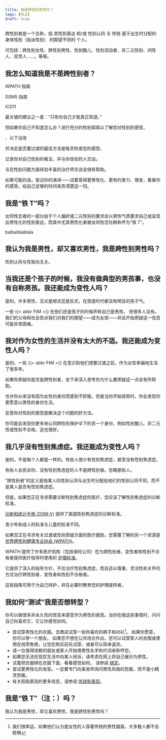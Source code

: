 ```yaml
---
title: 我是跨性别男性吗？
tags: [RLE]
draft: true
---
```


跨性别者是一个总称，指 其性别表达 和/或 性别认同 与 传统 基于出生时分配的身体性别（指派性别） 的期望不同的 个人。

可包括：跨性别女性、跨性别男性、性别酷儿、性别流动者、非二元性别、间性人、双灵人……。等等。

## 我怎么知道我是不是跨性别者？

WPATH 指南

DSM5 指南

ICD11

最关键的建议之一是：“只有你自己才能真正知道。”

但如果你自己不知道怎么办？进行充分的性别探索以了解您对性别的感受。

、以下没改

并决定是否要过渡的最佳方法是每天检查您的感受。

记录你对自己性别的看法，并与你信任的人交谈。

与在性别问题方面经验丰富的治疗师交谈会很有帮助。

如果可能的话，尝试你的演讲——试着穿得更男性化、更有约束力、理发，看看你的感受。给自己足够的时间来弄清楚这一切。

## 我是“铁 T”吗？

女同性恋者的一部分由于个人偏好或二元性别的要求会以男性气质要求自己或呈现出男性化的性别表达，而其中尤其男性化者被女同性恋社群称呼为“铁 T”。

balbalblablala

## 我认为我是男性，却又喜欢男性，我是跨性别男性吗？

性别认同与性取向无关。

## 当我还是个孩子的时候，我没有做典型的男孩事，也没有自称男孩。我还能成为变性人吗？

是的。许多男性，无论是顺式还是反式，在孩提时代都没有明显的孩子气。

一些 {{< abbr FtM >}} 在他们还是孩子的时候声称自己是男孩，
但很多人没有。我们的父母和社会告诉我们对我们的期望——成为女孩——并且开始质疑这一信息可能非常困难。

## 我对作为女性的生活并没有太大的不适。我还能成为变性人吗？

是的。一些 {{< abbr FtM >}} 在意识到他们想要过渡之前，作为女性幸福地生活了很多年。

如果你质疑你是否是跨性别者，坐下来深入思考你为什么要质疑这一点会有所帮助。

也许你从来没有因为女性的身份而感到不舒服，但是当你开始探索时，你会发现你更愿意以男性的身份生活。

反思你对性别的感受是解决这个问题的好方法。

你可能会发现你更多地认同跨性别保护伞下的另一个身份，例如性别酷儿、非二元性或性别不合格，这也很好。

## 我几乎没有性别焦虑症。我还能成为变性人吗？

是的。不是每个人都是一样的。有些人很少有性别焦虑症，甚至没有性别焦虑症。

有些人会告诉你，没有性别焦虑症的人不是跨性别者。忽略那些人。

“跨性别者”的定义是指某人的性别认同与出生时分配给他们的性别认同不同，而不是某人是否有性别焦虑症。

但是，如果您正在寻求需要诊断性别焦虑症的医疗，您应该了解性别焦虑症的诊断标准。

[诊断和统计手册 (DSM-V)](https://www.psychiatry.org/patients-families/gender-dysphoria/what-is-gender-dysphoria) 提供了美国性别焦虑症的诊断标准。

青少年和成人的标准与儿童的标准不同。

如果您正在寻求有关过渡或性别质疑方面的医疗援助，您需要了解的另一个资源是 [世界跨性别健康专业协会 (WPATH)](https://www.wpath.org/about/mission-and-vision)。

WPATH 提供了许多医疗机构（包括保险公司）在为跨性别者、变性者和性别不合格者提供医疗指导时使用的 [护理标准](https://www.wpath.org/publications/soc)。

它提供了深入的指导方针，不仅治疗性别焦虑症，而且还以尊重、灵活性和关怀的方式治疗跨性别者、变性者和性别不合格者。

这些指南可用于为自己辩护，并在必要时教育您的护理提供者。

## 我如何“测试”我是否想转型？

你可以做很多非永久性的改变来感受作为男性的表现。当你在做这些事情时，问问自己你喜欢它，它让你感觉如何。

- 尝试穿男性化的衣服。去商店试穿一些你喜欢的裤子和衬衫[^1]。
  如果你愿意，你可以带一个朋友。
  如果您不想在公共场合外出，您可以试穿家人的衣服或使用在线零售商，让您在购买前先试穿，或者可以简单退货。
- 请一位值得信赖的朋友或家人开始用男性名字和代词来称呼您。
- 如果您无法在现实生活中向某人倾诉，请考虑在网上将自己展示为男性。
- 试着把衣服绑在衣服下面，看看感觉如何。
  请参阅 [绑定](http://www.reddit.com/r/ftm/wiki/index#wiki_binding)。
- 尝试更男性化的发型。一定要专门向美发师询问男性风格的剪裁，而不是小精灵剪裁。
- 有关阳刚表现的更多信息，请参阅 [传球和表现](http://www.reddit.com/r/ftm/wiki/index#wiki_passing_and_presentation)。

## 我是“铁 T”（注：）吗？

我认为我是男性，却又喜欢男性，我是跨性别男性吗？

[^1]: 我们很幸运，如果他们认为是女性的人穿着传统的男性服装，大多数人都不会眨眼
